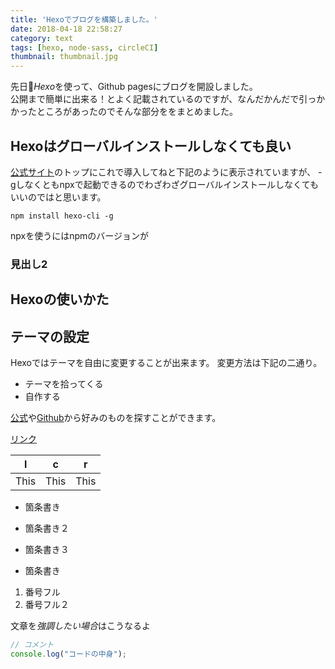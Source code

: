 ```yaml
---
title: 'Hexoでブログを構築しました。'
date: 2018-04-18 22:58:27
category: text
tags: [hexo, node-sass, circleCI]
thumbnail: thumbnail.jpg
---
```


先日*Hexo*を使って、Github pagesにブログを開設しました。   
公開まで簡単に出来る！とよく記載されているのですが、なんだかんだで引っかかったところがあったのでそんな部分ををまとめました。  

<!-- toc -->

## Hexoはグローバルインストールしなくても良い
[公式サイト](https://hexo.io/)のトップにこれで導入してねと下記のように表示されていますが、
-gしなくともnpxで起動できるのでわざわざグローバルインストールしなくてもいいのではと思います。
```console
npm install hexo-cli -g
```
npxを使うにはnpmのバージョンが

### 見出し2

## Hexoの使いかた

## テーマの設定

Hexoではテーマを自由に変更することが出来ます。
変更方法は下記の二通り。
- テーマを拾ってくる
- 自作する

[公式](https://hexo.io/themes/index.html)や[Github](https://github.com/search?utf8=%E2%9C%93&q=hexo-theme&ref=simplesearch)から好みのものを探すことができます。



[リンク](http://www.yahoo.co.jp/ "リンク")

|     l      |        c    |     r        |
|:----------:|:-----------:|:------------:|
| This       |        This |     This     |

- 箇条書き
- 箇条書き２
- 箇条書き３

- 箇条書き
1. 番号フル
2. 番号フル２


文章を*強調したい場合*はこうなるよ

```javascript
// コメント
console.log("コードの中身");
```